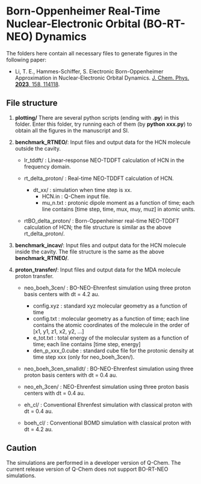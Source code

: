 # Born-Oppenheimer Real-Time Nuclear-Electronic Orbital (BO-RT-NEO) Dynamics

The folders here contain all necessary files to generate figures in the following paper:

- Li, T. E., Hammes-Schiffer, S. Electronic Born-Oppenheimer Approximation in Nuclear-Electronic Orbital Dynamics. [J. Chem. Phys. **2023**, 158, 114118](https://doi.org/10.1063/5.0142007).

## File structure

  1. **plotting/** There are several python scripts (ending with **.py**) in this folder. Enter this folder, try running each of them (by **python xxx.py**) to obtain all the figures in the manuscript and SI.

  2. **benchmark_RTNEO/**: Input files and output data for the HCN molecule outside the cavity.

     * lr_tddft/ : Linear-response NEO-TDDFT calculation of HCN in the frequency domain.

     * rt_delta_proton/ : Real-time NEO-TDDFT calculation of HCN.
        * dt_xx/ : simulation when time step is xx.
            * HCN.in : Q-Chem input file.
            * mu_n.txt : protonic dipole moment as a function of time; each line contains [time step, time, mux, muy, muz] in atomic units.

     * rtBO_delta_proton/ : Born-Oppenheimer real-time NEO-TDDFT calculation of HCN; the file structure is similar as the above rt_delta_proton/.

  3. **benchmark_incav/**: Input files and output data for the HCN molecule inside the cavity. The file structure is the same as the above **benchmark_RTNEO/**.

  4. **proton_transfer/**: Input files and output data for the MDA molecule proton transfer. 

     * neo_boeh_3cen/ : BO-NEO-Ehrenfest simulation using three proton basis centers with dt = 4.2 au.
        * config.xyz : standard xyz molecular geometry as a function of time
        * config.txt : molecular geometry as a function of time; each line contains the atomic coordinates of the molecule in the order of [x1, y1, z1, x2, y2, ...]
        * e_tot.txt : total energy of the molecular system as a function of time; each line contains [time step, energy]
        * den_p_xxx_0.cube : standard cube file for the protonic density at time step xxx (only for neo_boeh_3cen/).

     * neo_boeh_3cen_smalldt/ : BO-NEO-Ehrenfest simulation using three proton basis centers with dt = 0.4 au.

     * neo_eh_3cen/ : NEO-Ehrenfest simulation using three proton basis centers with dt = 0.4 au.

     * eh_cl/ : Conventional Ehrenfest simulation with classical proton with dt = 0.4 au.

     * boeh_cl/ : Conventional BOMD simulation with classical proton with dt = 4.2 au.
    

## Caution

The simulations are performed in a developer version of Q-Chem. The current release version of Q-Chem does not support BO-RT-NEO simulations. 
